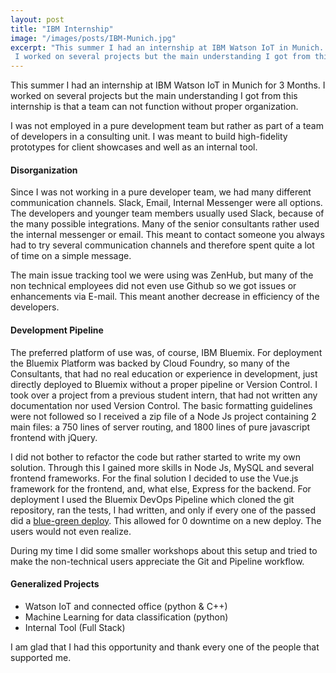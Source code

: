 ```yaml
---
layout: post
title: "IBM Internship"
image: "/images/posts/IBM-Munich.jpg"
excerpt: "This summer I had an internship at IBM Watson IoT in Munich.
 I worked on several projects but the main understanding I got from this internship is..."
---
```


This summer I had an internship at IBM Watson IoT in Munich for 3 Months. I worked on several projects but the main understanding I got from this internship is
that a team can not function without proper organization.

I was not employed in a pure development team but rather as part of a team of developers in a consulting unit.
I was meant to build high-fidelity prototypes for client showcases and well as an internal tool.

#### Disorganization ####

Since I was not working in a pure developer team, we had many different communication channels. Slack, Email, Internal Messenger were all options.
The developers and younger team members usually used Slack, because of the many possible integrations. Many of the senior consultants rather used the internal messenger or email.
This meant to contact someone you always had to try several communication channels and therefore spent quite a lot of time on a simple message.

The main issue tracking tool we were using was ZenHub, but many of the non technical employees did not even use Github so
we got issues or enhancements via E-mail. This meant another decrease in efficiency of the developers.

#### Development Pipeline ####

The preferred platform of use was, of course, IBM Bluemix. For deployment the Bluemix Platform was backed by Cloud Foundry,
so many of the Consultants, that had no real education or experience in development, just directly deployed to Bluemix without a proper pipeline
or Version Control. I took over a project from a previous student intern, that had not written any documentation nor used Version Control.
The basic formatting guidelines were not followed so I received a zip file of a Node Js project containing 2 main files: a 750 lines of server routing,
and 1800 lines of pure javascript frontend with jQuery.

I did not bother to refactor the code but rather started to write my own solution. Through this I gained more skills in Node Js, MySQL and several frontend
frameworks. For the final solution I decided to use the Vue.js framework for the frontend, and, what else, Express for the backend. For deployment I used the
Bluemix DevOps Pipeline which cloned the git repository, ran the tests, I had written, and only if every one of the passed did a
[blue-green deploy](https://docs.cloudfoundry.org/devguide/deploy-apps/blue-green.html). This allowed for 0 downtime on a new deploy. The users would not even realize.

During my time I did some smaller workshops about this setup and tried to make the non-technical users appreciate the Git and Pipeline workflow.

#### Generalized Projects ####
- Watson IoT and connected office (python & C++)
- Machine Learning for data classification (python)
- Internal Tool (Full Stack)

I am glad that I had this opportunity and thank every one of the people that supported me.